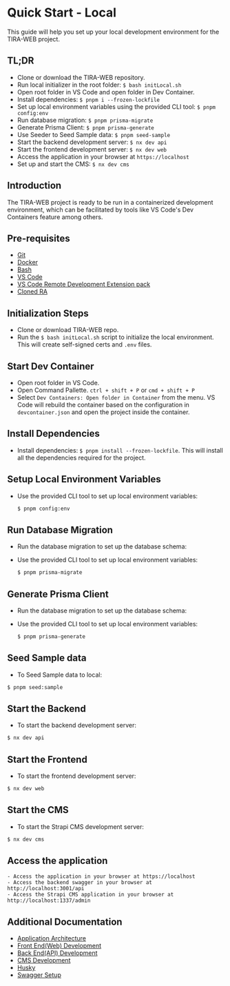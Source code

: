 # Quick Start - Local

This guide will help you set up your local development environment for the TIRA-WEB project.

## TL;DR

- Clone or download the TIRA-WEB repository.
- Run local initializer in the root folder: `$ bash initLocal.sh`
- Open root folder in VS Code and open folder in Dev Container.
- Install dependencies: `$ pnpm i --frozen-lockfile`
- Set up local environment variables using the provided CLI tool: `$ pnpm config:env`
- Run database migration: `$ pnpm prisma-migrate`
- Generate Prisma Client: `$ pnpm prisma-generate`
- Use Seeder to Seed Sample data: `$ pnpm seed-sample`
- Start the backend development server: `$ nx dev api`
- Start the frontend development server: `$ nx dev web`
- Access the application in your browser at `https://localhost`
- Set up and start the CMS: `$ nx dev cms`

## Introduction

The TIRA-WEB project is ready to be run in a containerized development environment, which can be facilitated by tools like VS Code's Dev Containers feature among others.

## Pre-requisites

- [Git](https://git-scm.com/)
- [Docker](https://www.docker.com/)
- [Bash](https://www.gnu.org/software/bash/)
- [VS Code](https://code.visualstudio.com/)
- [VS Code Remote Development Extension pack](https://marketplace.visualstudio.com/items?itemName=ms-vscode-remote.vscode-remote-extensionpack)
- [Cloned RA](https://github.com/Tach-Ignite/tach-ra-web)

## Initialization Steps

- Clone or download TIRA-WEB repo.
- Run the `$ bash initLocal.sh` script to initialize the local environment. This will create self-signed certs and `.env` files.

## Start Dev Container

- Open root folder in VS Code.
- Open Command Pallette. `ctrl + shift + P` or `cmd + shift + P`
- Select `Dev Containers: Open folder in Container` from the menu.
  VS Code will rebuild the container based on the configuration in `devcontainer.json` and open the project inside the container.

## Install Dependencies

- Install dependencies: `$ pnpm install --frozen-lockfile`. This will install all the dependencies required for the project.

## Setup Local Environment Variables

- Use the provided CLI tool to set up local environment variables:
  ```bash
  $ pnpm config:env
  ```

## Run Database Migration

- Run the database migration to set up the database schema:

- Use the provided CLI tool to set up local environment variables:
  ```bash
  $ pnpm prisma-migrate
  ```

## Generate Prisma Client

- Run the database migration to set up the database schema:

- Use the provided CLI tool to set up local environment variables:
  ```bash
  $ pnpm prisma-generate
  ```

## Seed Sample data

- To Seed Sample data to local:

```bash
$ pnpm seed:sample
```

## Start the Backend

- To start the backend development server:

```bash
$ nx dev api
```

## Start the Frontend

- To start the frontend development server:

```bash
$ nx dev web
```

## Start the CMS

- To start the Strapi CMS development server:

```bash
$ nx dev cms
```

## Access the application

    - Access the application in your browser at https://localhost
    - Access the backend swagger in your browser at http://localhost:3001/api
    - Access the Strapi CMS application in your browser at http://localhost:1337/admin

## Additional Documentation

- [Application Architecture](/docs/application-architecture.md)
- [Front End(Web) Development](/docs/frontend-local-development-setup.md)
- [Back End(API) Development](/docs/backend-local-development-setup.md)
- [CMS Development](/docs/strapi-cms.md)
- [Husky](/docs/husky-precommit-hooks.md)
- [Swagger Setup](/docs/swagger-api.md)
